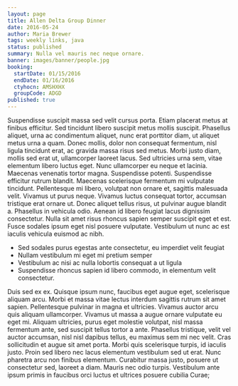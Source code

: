 ```yaml
---
layout: page
title: Allen Delta Group Dinner
date: 2016-05-24
author: Maria Brewer
tags: weekly links, java
status: published
summary: Nulla vel mauris nec neque ornare.
banner: images/banner/people.jpg
booking:
  startDate: 01/15/2016
  endDate: 01/16/2016
  ctyhocn: AMSHXHX
  groupCode: ADGD
published: true
---
```

Suspendisse suscipit massa sed velit cursus porta. Etiam placerat metus at finibus efficitur. Sed tincidunt libero suscipit metus mollis suscipit. Phasellus aliquet, urna ac condimentum aliquet, nunc erat porttitor diam, ut aliquet metus urna a quam. Donec mollis, dolor non consequat fermentum, nisl ligula tincidunt erat, ac gravida massa risus sed metus. Morbi justo diam, mollis sed erat ut, ullamcorper laoreet lacus. Sed ultricies urna sem, vitae elementum libero luctus eget. Nunc ullamcorper eu neque et lacinia. Maecenas venenatis tortor magna.
Suspendisse potenti. Suspendisse efficitur rutrum blandit. Maecenas scelerisque fermentum mi vulputate tincidunt. Pellentesque mi libero, volutpat non ornare et, sagittis malesuada velit. Vivamus ut purus neque. Vivamus luctus consequat tortor, accumsan tristique erat ornare ut. Donec aliquet tellus risus, ut pulvinar augue blandit a. Phasellus in vehicula odio. Aenean id libero feugiat lacus dignissim consectetur. Nulla sit amet risus rhoncus sapien semper suscipit eget et est. Fusce sodales ipsum eget nisl posuere vulputate. Vestibulum ut nunc ac est iaculis vehicula euismod ac nibh.

* Sed sodales purus egestas ante consectetur, eu imperdiet velit feugiat
* Nullam vestibulum mi eget mi pretium semper
* Vestibulum ac nisi ac nulla lobortis consequat a ut ligula
* Suspendisse rhoncus sapien id libero commodo, in elementum velit consectetur.

Duis sed ex ex. Quisque ipsum nunc, faucibus eget augue eget, scelerisque aliquam arcu. Morbi et massa vitae lectus interdum sagittis rutrum sit amet sapien. Pellentesque pulvinar in magna et ultricies. Vivamus auctor arcu quis aliquam ullamcorper. Vivamus ut massa a augue ornare vulputate eu eget mi. Aliquam ultricies, purus eget molestie volutpat, nisl massa fermentum ante, sed suscipit tellus tortor a ante. Phasellus tristique, velit vel auctor accumsan, nisl nisl dapibus tellus, eu maximus sem mi nec velit. Cras sollicitudin et augue sit amet porta. Morbi quis scelerisque turpis, id iaculis justo. Proin sed libero nec lacus elementum vestibulum sed ut erat. Nunc pharetra arcu non finibus elementum. Curabitur massa justo, posuere ut consectetur sed, laoreet a diam. Mauris nec odio turpis. Vestibulum ante ipsum primis in faucibus orci luctus et ultrices posuere cubilia Curae;
